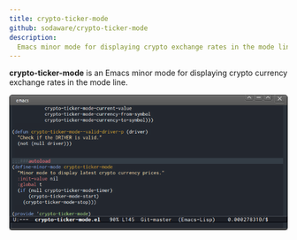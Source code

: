 ```yaml
---
title: crypto-ticker-mode
github: sodaware/crypto-ticker-mode
description:
  Emacs minor mode for displaying crypto exchange rates in the mode line.
---
```


**crypto-ticker-mode** is an Emacs minor mode for displaying crypto currency
exchange rates in the mode line.

![crypto-ticker-mode](/assets/images/crypto-ticker-mode.png)
